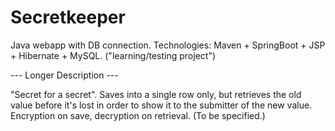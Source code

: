 # Secretkeeper

Java webapp with DB connection.
Technologies: Maven + SpringBoot + JSP + Hibernate + MySQL. ("learning/testing project")


--- Longer Description ---

"Secret for a secret". 
Saves into a single row only, but retrieves the old value before it's lost in order to show it to the submitter of the new value. 
Encryption on save, decryption on retrieval. (To be specified.)
